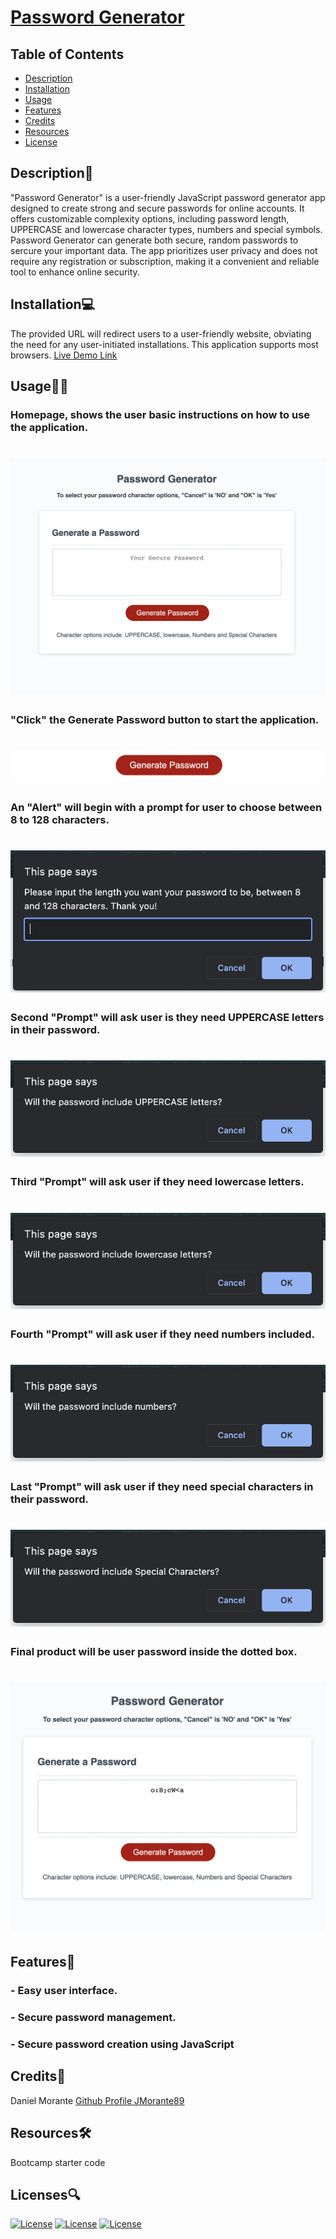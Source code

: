 # [Password Generator](http://google.com)

## Table of Contents
  - [Description](#description📝)
  - [Installation](#installation💻)
  - [Usage](#usage👨‍💻)
  - [Features](#features🎁)
  - [Credits](#credits📣)
  - [Resources](#resources🛠️)
  - [License](#licenses🔍)

## Description📝
  "Password Generator" is a user-friendly JavaScript password generator app designed to create strong and secure passwords for online accounts. It offers customizable complexity options, including password length, UPPERCASE and lowercase character types, numbers and special symbols. Password Generator can generate both secure, random passwords to sercure your important data. The app prioritizes user privacy and does not require any registration or subscription, making it a convenient and reliable tool to enhance online security.

## Installation💻
  The provided URL will redirect users to a user-friendly website, obviating the need for any user-initiated installations. This application supports most browsers.
  [Live Demo Link](http://google.com) 

## Usage👨‍💻
  ### Homepage, shows the user basic instructions on how to use the application.
  # ![](./Develop/assets/images/PasswordGeneratorHomepage.png)

  ### "Click" the Generate Password button to start the application.
  # ![](./Develop/assets/images/PasswordGeneratoStartButton.png)

  ### An "Alert" will begin with a prompt for user to choose between 8 to 128 characters.
  # ![](./Develop/assets/images/HowManyCharacters.png)

  ### Second "Prompt" will ask user is they need UPPERCASE letters in their password. 
  # ![](./Develop/assets/images/UppercaseLetters.png)
  

  ### Third "Prompt" will ask user if they need lowercase letters.   
  # ![](./Develop/assets/images/LowercaseLetters.png)


  ### Fourth "Prompt" will ask user if they need numbers included.
  # ![](./Develop/assets/images/Numbers.png)


  ### Last "Prompt" will ask user if they need special characters in their password.
  # ![](./Develop/assets/images/SpecialCharacters.png)


  ### Final product will be user password inside the dotted box.
  # ![](./Develop/assets/images/FinalProduct.png)


## Features🎁
   ### - Easy user interface.   
   ### - Secure password management.  
   ### - Secure password creation using JavaScript

## Credits📣
  Daniel Morante 
  [Github Profile JMorante89](https://github.com/JMorante89)

## Resources🛠️
  Bootcamp starter code

## Licenses🔍
  [![License](https://img.shields.io/badge/License-Apache-blue.svg)](https://www.apache.org/licenses/LICENSE-2.0) [![License](https://img.shields.io/badge/License-GNU-blue.svg)](https://www.gnu.org/licenses/gpl-3.0.en.html) [![License](https://img.shields.io/badge/License-MPL_2.0-blue.svg)](https://www.mozilla.org/en-US/MPL/2.0/) 

